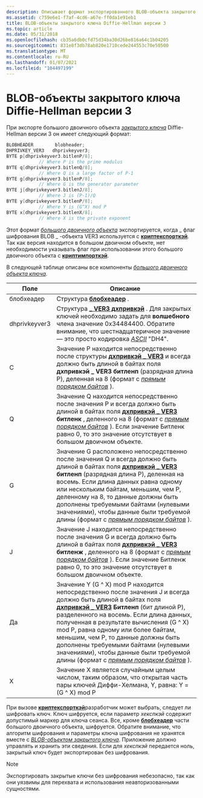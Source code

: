 ```yaml
---
description: Описывает формат экспортированного BLOB-объекта закрытого ключа Diffie-Hellman версии 3.
ms.assetid: c759e6e1-f7af-4cd6-a67e-ff0da1e91eb1
title: BLOB-объекты закрытого ключа Diffie-Hellman версии 3
ms.topic: article
ms.date: 05/31/2018
ms.openlocfilehash: cb35a6db0cfd75d34ba30d26be816a64c1b04205
ms.sourcegitcommit: 831e8f3db78ab820e1710cede244553c70e50500
ms.translationtype: MT
ms.contentlocale: ru-RU
ms.lasthandoff: 01/07/2021
ms.locfileid: "104497199"
---
```

# <a name="diffie-hellman-version-3-private-key-blobs"></a>BLOB-объекты закрытого ключа Diffie-Hellman версии 3

При экспорте большого двоичного объекта [*закрытого ключа*](../secgloss/p-gly.md) Diffie-Hellman версии 3 он имеет следующий формат:


```C++
BLOBHEADER        blobheader;
DHPRIVKEY_VER3   dhprivkeyver3;
BYTE p[dhprivkeyver3.bitlenP/8]; 
            // Where P is the prime modulus
BYTE q[dhprivkeyver3.bitlenQ/8]; 
            // Where Q is a large factor of P-1
BYTE g[dhprivkeyver3.bitlenP/8]; 
            // Where G is the generator parameter
BYTE j[dhprivkeyver3.bitlenJ/8]; 
            // Where J is (P-1)/Q
BYTE y[dhprivkeyver3.bitlenP/8]; 
            // Where Y is (G^X) mod P
BYTE x[dhprivkeyver3.bitlenX/8]; 
            // Where X is the private exponent
```



Этот формат [*большого двоичного объекта*](../secgloss/b-gly.md) экспортируется, когда \_ флаг шифрования BLOB \_ -объекта VER3 используется с [**криптекспорткэй**](/windows/desktop/api/Wincrypt/nf-wincrypt-cryptexportkey). Так как версия находится в большом двоичном объекте, нет необходимости указывать флаг при использовании этого большого двоичного объекта с [**криптимпорткэй**](/windows/desktop/api/Wincrypt/nf-wincrypt-cryptimportkey).

В следующей таблице описаны все компоненты [*большого двоичного объекта ключа*](../secgloss/k-gly.md).



| Поле         | Описание                                                                                                                                                                                                                                                                                                                                                                                                                                                                                                                                            |
|---------------|--------------------------------------------------------------------------------------------------------------------------------------------------------------------------------------------------------------------------------------------------------------------------------------------------------------------------------------------------------------------------------------------------------------------------------------------------------------------------------------------------------------------------------------------------------|
| блобхеадер    | Структура [**блобхеадер**](/windows/desktop/api/Wincrypt/ns-wincrypt-publickeystruc) .                                                                                                                                                                                                                                                                                                                                                                                                                                                                                                      |
| dhprivkeyver3 | Структура [**\_ VER3 дхпривкэй**](/windows/win32/api/wincrypt/ns-wincrypt-dhprivkey_ver3) . Для закрытых ключей необходимо задать для **волшебного** члена значение 0x34484400. Обратите внимание, что шестнадцатеричное значение — это просто кодировка [*ASCII*](../secgloss/a-gly.md) "DH4".                                                                                                                                                                                                                                                                                            |
| С             | Значение P находится непосредственно после структуры [**дхпривкэй \_ VER3**](/windows/win32/api/wincrypt/ns-wincrypt-dhprivkey_ver3) и всегда должно быть длиной в байтах поля **дхпривкэй \_ VER3** **битленп** (разрядная длина P), деленная на 8 (формат с [*прямым порядком байтов*](../secgloss/l-gly.md) ).                                                                                                                                                                                                                            |
| Q             | Значение Q находится непосредственно после значения P и всегда должно быть длиной в байтах поля [**дхпривкэй \_ VER3**](/windows/win32/api/wincrypt/ns-wincrypt-dhprivkey_ver3) **битленк** , деленного на 8 (формат с [*прямым порядком байтов*](../secgloss/l-gly.md) ). Если значение Битленк равно 0, то это значение отсутствует в большом двоичном объекте.                                                                                                                                                                                                  |
| G             | Значение G расположено непосредственно после значения Q и всегда должно быть длиной в байтах поля [**дхпривкэй \_ VER3**](/windows/win32/api/wincrypt/ns-wincrypt-dhprivkey_ver3) **битленп** (разрядная длина P), деленная на восемь. Если длина данных равна одному или нескольким байтам, меньшим, чем P, деленному на 8, то данные должны быть дополнены требуемыми байтами (нулевыми значениями), чтобы данные были требуемой длины (формат с [*прямым порядком байтов*](../secgloss/l-gly.md) ).                                                                 |
| J             | Значение J находится непосредственно после значения G и всегда должно быть длиной в байтах поля [**дхпривкэй \_ VER3**](/windows/win32/api/wincrypt/ns-wincrypt-dhprivkey_ver3) **битленж** , деленного на 8 (формат с [*прямым порядком байтов*](../secgloss/l-gly.md) ). Если значение Битленж равно 0, то это значение отсутствует в большом двоичном объекте.                                                                                                                                                                                                  |
| Да             | Значение Y (G ^ X) mod P находится непосредственно после значения J и всегда должно быть длиной в байтах поля [**дхпривкэй \_ VER3**](/windows/win32/api/wincrypt/ns-wincrypt-dhprivkey_ver3) **Битленп** (бит длиной P), разделенного на восемь. Если длина данных, полученная в результате вычисления (G ^ X) mod P, равна одному или более байтам, меньшим, чем P, то данные должны быть дополнены требуемыми байтами (нулевыми значениями), чтобы данные были требуемой длины (формат с [*прямым порядком байтов*](../secgloss/l-gly.md) ). |
| X             | Значение X является случайным целым числом, таким образом, что открытая часть пары ключей Диффи-Хелмана, Y, равна: Y = (G ^ X) mod P<br/>                                                                                                                                                                                                                                                                                                                                                                                                                      |



 

При вызове [**криптекспорткэй**](/windows/desktop/api/Wincrypt/nf-wincrypt-cryptexportkey)разработчик может выбрать, следует ли шифровать ключ. Ключ шифруется, если параметр *хекспкэй* содержит допустимый маркер для ключа сеанса. Все, кроме [**блобхеадер**](/windows/desktop/api/Wincrypt/ns-wincrypt-publickeystruc) части большого двоичного объекта, шифруется. Обратите внимание, что алгоритм шифрования и параметры ключа шифрования не хранятся вместе с [*BLOB-объектом закрытого ключа*](../secgloss/p-gly.md). Приложение должно управлять и хранить эти сведения. Если для *хекспкэй* передается ноль, закрытый ключ будет экспортирован без шифрования.

> [!Note]  
> Экспортировать закрытые ключи без шифрования небезопасно, так как они уязвимы для перехвата и использования неавторизованными сущностями.

 

 

 

